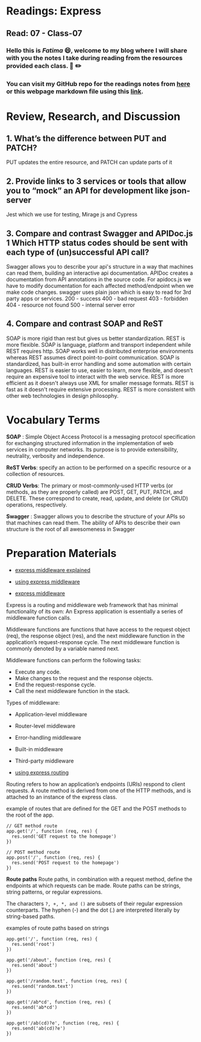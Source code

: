 # Readings: Express
## Read: 07 - Class-07
### Hello this is ***Fatima*** :smile:, welcome to my blog where I will share with you the notes I take during reading from the resources provided each class. :closed_book: :pencil2:
### You can visit my GitHub repo for the readings notes from [here](https://github.com/fati-ma/reading-notes-401) or this webpage markdown file using this [link](https://github.com/fati-ma/reading-notes-401/blob/main/read-07.md).


# Review, Research, and Discussion

## 1. What’s the difference between PUT and PATCH?
PUT updates the entire resource, and PATCH can update parts of it 

## 2. Provide links to 3 services or tools that allow you to “mock” an API for development like json-server
Jest which we use for testing, Mirage js and Cypress

## 3. Compare and contrast Swagger and APIDoc.js 1 Which HTTP status codes should be sent with each type of (un)successful API call?
Swagger allows you to describe your api's structure in a way that machines can read them, building an interactive api documentation. APIDoc creates a documentation from API annotations in the source code. For apidocs.js we have to modify documentation for each affected method/endpoint when we make code changes. swagger uses plain json which is easy to read for 3rd party apps or services. 
200 - success 400 - bad request 403 - forbidden 404 - resource not found 500 - internal server error

## 4. Compare and contrast SOAP and ReST
SOAP is more rigid than rest but gives us better standardization. REST is more flexible. SOAP is language, platform and transport independent while REST requires http. SOAP works well in distributed enterprise environments whereas REST assumes direct point-to-point communication. SOAP is standardized, has built-in error handling and some automation with certain languages. REST is easier to use, easier to learn, more flexible, and doesn't require an expensive tool to interact with the web service. REST is more efficient as it doesn't always use XML for smaller message formats. REST is fast as it doesn't require extensive processing. REST is more consistent with other web technologies in design philosophy.


# Vocabulary Terms

**SOAP** : Simple Object Access Protocol is a messaging protocol specification for exchanging structured information in the implementation of web services in computer networks. Its purpose is to provide extensibility, neutrality, verbosity and independence.

**ReST Verbs**: specify an action to be performed on a specific resource or a collection of resources.

**CRUD Verbs**: The primary or most-commonly-used HTTP verbs (or methods, as they are properly called) are POST, GET, PUT, PATCH, and DELETE. These correspond to create, read, update, and delete (or CRUD) operations, respectively.

**Swagger** : Swagger allows you to describe the structure of your APIs so that machines can read them. The ability of APIs to describe their own structure is the root of all awesomeness in Swagger


# Preparation Materials

- [express middleware explained](https://www.youtube.com/watch?v=9HOem0amlyg)

- [using express middleware](https://expressjs.com/en/guide/using-middleware.html)

- [express middleware](https://www.tutorialspoint.com/expressjs/expressjs_middleware.htm)


Express is a routing and middleware web framework that has minimal functionality of its own: An Express application is essentially a series of middleware function calls.

Middleware functions are functions that have access to the request object (req), the response object (res), and the next middleware function in the application’s request-response cycle. The next middleware function is commonly denoted by a variable named next.

Middleware functions can perform the following tasks:
  - Execute any code.
  - Make changes to the request and the response objects.
  - End the request-response cycle.
  - Call the next middleware function in the stack.

Types of middleware:
  - Application-level middleware
  - Router-level middleware
  - Error-handling middleware
  - Built-in middleware
  - Third-party middleware


- [using express routing](https://expressjs.com/en/guide/routing.html)

Routing refers to how an application’s endpoints (URIs) respond to client requests. A route method is derived from one of the HTTP methods, and is attached to an instance of the express class.

example of routes that are defined for the GET and the POST methods to the root of the app.

```
// GET method route
app.get('/', function (req, res) {
  res.send('GET request to the homepage')
})
```
```
// POST method route
app.post('/', function (req, res) {
  res.send('POST request to the homepage')
})
```

**Route paths**
Route paths, in combination with a request method, define the endpoints at which requests can be made. Route paths can be strings, string patterns, or regular expressions.

The characters `?, +, *, and ()` are subsets of their regular expression counterparts. The hyphen (-) and the dot (.) are interpreted literally by string-based paths.

examples of route paths based on strings

```
app.get('/', function (req, res) {
  res.send('root')
})
```
```
app.get('/about', function (req, res) {
  res.send('about')
})
```
```
app.get('/random.text', function (req, res) {
  res.send('random.text')
})
```
```
app.get('/ab*cd', function (req, res) {
  res.send('ab*cd')
})
```
```
app.get('/ab(cd)?e', function (req, res) {
  res.send('ab(cd)?e')
})
```
